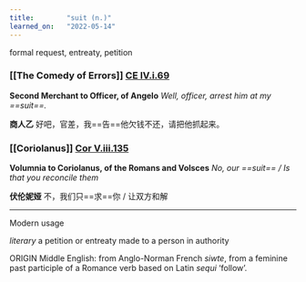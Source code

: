 ```yaml
---
title:        "suit (n.)"
learned_on:   "2022-05-14"
---
```


formal request, entreaty, petition

### [[The Comedy of Errors]] [CE IV.i.69](https://www.shakespeareswords.com/Public/Play.aspx?Act=4&Scene=1&WorkId=1#113652)

**Second Merchant to Officer, of Angelo** *Well, officer, arrest him at my ==suit==.*

**商人乙** 好吧，官差，我==告==他欠钱不还，请把他抓起来。

### [[Coriolanus]] [Cor V.iii.135](https://www.shakespeareswords.com/Public/Play.aspx?Act=5&Scene=3&WorkId=3#124983)

**Volumnia to Coriolanus, of the Romans and Volsces** *No, our ==suit== / Is that you reconcile them*

**伏伦妮娅** 不，我们只==求==你 / 让双方和解

-----

Modern usage

*literary* a petition or entreaty made to a person in authority

ORIGIN Middle English: from Anglo-Norman French *siwte*, from a feminine past participle of a Romance verb based on Latin *sequi* ‘follow’.
